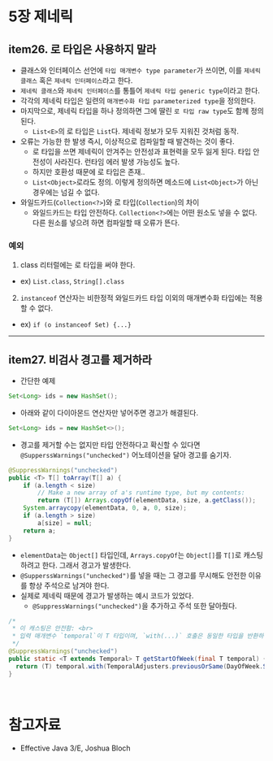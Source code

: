 # 5장 제네릭

## item26. 로 타입은 사용하지 말라

- 클래스와 인터페이스 선언에 `타입 매개변수 type parameter`가 쓰이면, 이를 `제네릭 클래스` 혹은 `제네릭 인터페이스`라고 한다.
- `제네릭 클래스`와 `제네릭 인터페이스`를 통틀어 `제네릭 타입 generic type`이라고 한다.
- 각각의 제네릭 타입은 일련의 `매개변수화 타입 parameterized type`을 정의한다.
- 마지막으로, 제네릭 타입을 하나 정의하면 그에 딸린 `로 타입 raw type`도 함께 정의된다.
  - `List<E>`의 로 타입은 `List`다. 제네릭 정보가 모두 지워진 것처럼 동작.
- 오류는 가능한 한 발생 즉시, 이상적으로 컴파일할 때 발견하는 것이 좋다.
  - 로 타입을 쓰면 제네릭이 안겨주는 안전성과 표현력을 모두 잃게 된다. 타입 안전성이 사라진다. 런타임 에러 발생 가능성도 높다.
  - 하지만 호환성 때문에 로 타입은 존재..
  - `List<Object>`로라도 정의. 이렇게 정의하면 메소드에 `List<Object>`가 아닌 경우에는 넘길 수 없다.
- 와일드카드(`Collection<?>`)와 로 타입(`Collection`)의 차이
  - 와일드카드는 타입 안전하다. `Collection<?>`에는 어떤 원소도 넣을 수 없다. 다른 원소를 넣으려 하면 컴파일할 때 오류가 뜬다.

### 예외

1. class 리터럴에는 로 타입을 써야 한다.
  - ex) `List.class`, `String[].class`
2. `instanceof` 연산자는 비한정적 와일드카드 타입 이외의 매개변수화 타입에는 적용할 수 없다.
  - ex) `if (o instanceof Set) {...}`

----

## item27. 비검사 경고를 제거하라

- 간단한 예제

```java
Set<Long> ids = new HashSet();
```

- 아래와 같이 다이아몬드 연산자만 넣어주면 경고가 해결된다.

```java
Set<Long> ids = new HashSet<>();
```

- 경고를 제거할 수는 없지만 타입 안전하다고 확신할 수 있다면 `@SupperssWarnings("unchecked")` 어노테이션을 달아 경고를 숨기자.

```java
@SuppressWarnings("unchecked")
public <T> T[] toArray(T[] a) {
    if (a.length < size)
        // Make a new array of a's runtime type, but my contents:
        return (T[]) Arrays.copyOf(elementData, size, a.getClass());
    System.arraycopy(elementData, 0, a, 0, size);
    if (a.length > size)
        a[size] = null;
    return a;
}
```

- `elementData`는 `Object[]` 타입인데, `Arrays.copyOf`는 `Object[]`를 `T[]`로 캐스팅하려고 한다. 그래서 경고가 발생한다.
- `@SupperssWarnings("unchecked")`를 넣을 때는 그 경고를 무시해도 안전한 이유를 항상 주석으로 남겨야 한다.
- 실제로 제네릭 때문에 경고가 발생하는 예시 코드가 있었다. 
  - `@SuppressWarnings("unchecked")`을 추가하고 주석 또한 달아줬다.

```java
/*
 * 이 캐스팅은 안전함: <br>
 * 입력 매개변수 `temporal`이 T 타입이며, `with(...)` 호출은 동일한 타입을 반환하는 Temporal 구현체(LocalDate 등)에서만 사용됨. 따라서, (T) 캐스팅은 안전하게 간주됨.
 */
@SuppressWarnings("unchecked")
public static <T extends Temporal> T getStartOfWeek(final T temporal) {
  return (T) temporal.with(TemporalAdjusters.previousOrSame(DayOfWeek.SUNDAY));
}
```

<br/>

# 참고자료

- Effective Java 3/E, Joshua Bloch

